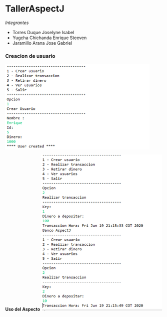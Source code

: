 # TallerAspectJ

*Integrantes*
- Torres Duque Joselyne Isabel
- Yugcha Chichanda Enrique Steeven
- Jaramillo Arana Jose Gabriel

### Creacion de usuario
![creacion de usuario](/src/usuario.png)

**Uso del Aspecto**
![uso del aspecto](/src/usoAspecto.png)